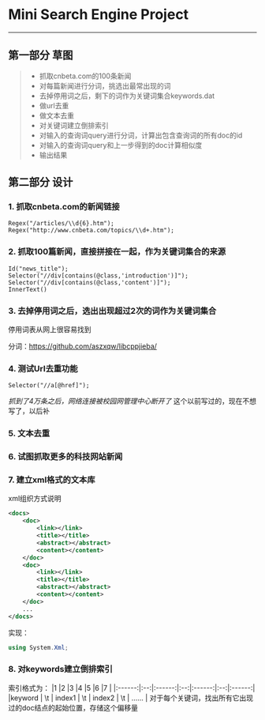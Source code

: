 # Mini Search Engine Project

---

## 第一部分 草图

> * 抓取cnbeta.com的100条新闻
> * 对每篇新闻进行分词，挑选出最常出现的词
> * 去掉停用词之后，剩下的词作为关键词集合keywords.dat
> * 做url去重
> * 做文本去重
> * 对关键词建立倒排索引
> * 对输入的查询词query进行分词，计算出包含查询词的所有doc的id
> * 对输入的查询词query和上一步得到的doc计算相似度
> * 输出结果

## 第二部分 设计

### 1. 抓取cnbeta.com的新闻链接

```
Regex("/articles/\\d{6}.htm");
Regex("http://www.cnbeta.com/topics/\\d+.htm");
```

### 2. 抓取100篇新闻，直接拼接在一起，作为关键词集合的来源

```
Id("news_title");
Selector("//div[contains(@class,'introduction')]");
Selector("//div[contains(@class,'content')]");
InnerText()

```

### 3. 去掉停用词之后，选出出现超过2次的词作为关键词集合

停用词表从网上很容易找到

分词：https://github.com/aszxqw/libcppjieba/

### 4. 测试Url去重功能

```
Selector("//a[@href]");
```
*抓到了4万条之后，网络连接被校园网管理中心断开了*
这个以前写过的，现在不想写了，以后补

### 5. 文本去重


### 6. 试图抓取更多的科技网站新闻


### 7. 建立xml格式的文本库

xml组织方式说明
```xml
<docs>
    <doc>
        <link></link>
        <title></title>
        <abstract></abstract>
        <content></content>
    </doc>
    <doc>
        <link></link>
        <title></title>
        <abstract></abstract>
        <content></content>
    </doc>
    ...
</docs>
```
实现：

```C#
using System.Xml;

```

### 8. 对keywords建立倒排索引
索引格式为：
|1       |2   |3       |4   |5       |6   |7       |
|:------:|:--:|:------:|:--:|:------:|:--:|:------:|
|keyword | \t | index1 | \t | index2 | \t | ...... |
对于每个关键词，找出所有它出现过的doc结点的起始位置，存储这个偏移量

